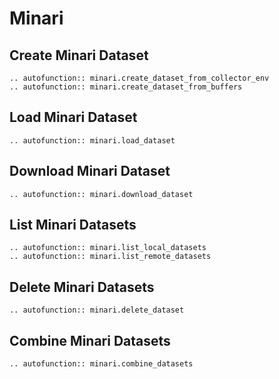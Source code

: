 
# Minari

## Create Minari Dataset

```{eval-rst}
.. autofunction:: minari.create_dataset_from_collector_env
.. autofunction:: minari.create_dataset_from_buffers
```

## Load Minari Dataset

```{eval-rst}
.. autofunction:: minari.load_dataset
```

## Download Minari Dataset

```{eval-rst}
.. autofunction:: minari.download_dataset
```

## List Minari Datasets

```{eval-rst}
.. autofunction:: minari.list_local_datasets
.. autofunction:: minari.list_remote_datasets
```

## Delete Minari Datasets

```{eval-rst}
.. autofunction:: minari.delete_dataset
```

## Combine Minari Datasets

```{eval-rst}
.. autofunction:: minari.combine_datasets
```
